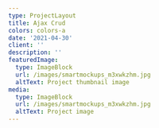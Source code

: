 ```yaml
---
type: ProjectLayout
title: Ajax Crud
colors: colors-a
date: '2021-04-30'
client: ''
description: ''
featuredImage:
  type: ImageBlock
  url: /images/smartmockups_m3xwkzhm.jpg
  altText: Project thumbnail image
media:
  type: ImageBlock
  url: /images/smartmockups_m3xwkzhm.jpg
  altText: Project image
---
```

